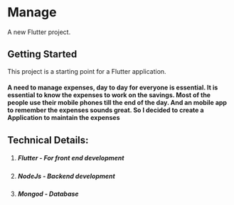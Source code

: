 # Manage

A new Flutter project.

## Getting Started

This project is a starting point for a Flutter application.

<h4>A need to manage expenses, day to day for everyone is essential. It is essential to know the expenses to work on the savings. Most of the people use their mobile phones till the end of the day. And an mobile app to remember the expenses sounds great. So I decided to create a Application to maintain the expenses</h4>

<h2> Technical Details: </h2>
<ol>
<li><h5> Flutter - For front end development </h5></li>
<li><h5> NodeJs - Backend development </h5></li>
<li><h5> Mongod - Database </h5></li>
<ol>

